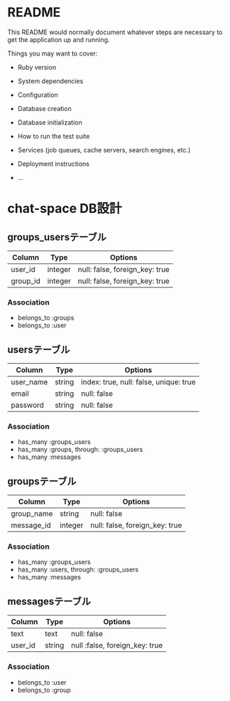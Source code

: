 # README

This README would normally document whatever steps are necessary to get the
application up and running.

Things you may want to cover:

* Ruby version

* System dependencies

* Configuration

* Database creation

* Database initialization

* How to run the test suite

* Services (job queues, cache servers, search engines, etc.)

* Deployment instructions

* ...

# chat-space DB設計

## groups_usersテーブル
|Column|Type|Options|
|------|----|-------|
|user_id|integer|null: false, foreign_key: true|
|group_id|integer|null: false, foreign_key: true|
### Association
- belongs_to :groups
- belongs_to :user

## usersテーブル
|Column|Type|Options|
|------|----|-------|
|user_name|string|index: true, null: false, unique: true|
|email|string|null: false|
|password|string|null: false|
### Association
- has_many :groups_users
- has_many :groups, through: :groups_users
- has_many :messages

## groupsテーブル
|Column|Type|Options|
|------|----|-------|
|group_name|string|null: false|
|message_id|integer|null: false, foreign_key: true|
### Association
- has_many :groups_users
- has_many :users, through: :groups_users
- has_many :messages

## messagesテーブル
|Column|Type|Options|
|------|----|-------|
|text|text|null: false|
|user_id|string|null :false, foreign_key: true|
### Association
- belongs_to :user
- belongs_to :group